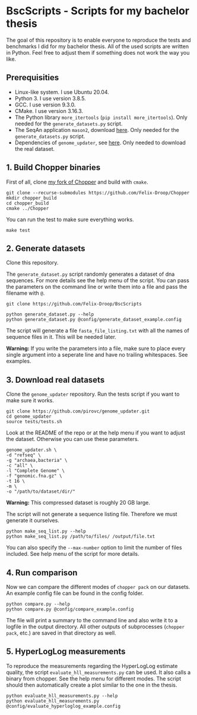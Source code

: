 # BscScripts - Scripts for my bachelor thesis

The goal of this repository is to enable everyone to reproduce the tests and benchmarks I did for my bachelor thesis. All of the used scripts are written in Python. Feel free to adjust them if something does not work the way you like.

## Prerequisities

* Linux-like system. I use Ubuntu 20.04.
* Python 3. I use version 3.8.5.
* GCC. I use version 9.3.0.
* CMake. I use version 3.16.3.
* The Python library `more_itertools` (`pip install more_itertools`). Only needed for the `generate_datasets.py` script.
* The SeqAn application `mason2`, download [here](http://packages.seqan.de/mason2/). Only needed for the `generate_datasets.py` script.
* Dependencies of `genome_updater`, see [here](https://github.com/pirovc/genome_updater). Only needed to download the real dataset.

## 1. Build Chopper binaries

First of all, clone [my fork of Chopper](https://github.com/Felix-Droop/Chopper) and build with `cmake`.

```
git clone --recurse-submodules https://github.com/Felix-Droop/Chopper
mkdir chopper_build
cd chopper_build
cmake ../Chopper
```

You can run the test to make sure everything works.
```
make test
```

## 2. Generate datasets

Clone this repository.

The `generate_dataset.py` script randomly generates a dataset of dna sequences. For more details see the help menu of the script. You can pass the parameters on the command line or write them into a file and pass the filename with `@`.

```
git clone https://github.com/Felix-Droop/BscScripts

python generate_dataset.py --help
python generate_dataset.py @config/generate_dataset_example.config
```

The script will generate a file `fasta_file_listing.txt` with all the names of sequence files in it. This will be needed later.

**Warning:** If you write the parameters into a file, make sure to place every single argument into a seperate line and have no trailing whitespaces. See examples.

## 3. Download real datasets

Clone the `genome_updater` repository. Run the tests script if you want to make sure it works.

```
git clone https://github.com/pirovc/genome_updater.git
cd genome_updater
source tests/tests.sh
```

Look at the README of the repo or at the help menu if you want to adjust the dataset. Otherwise you can use these parameters.

```
genome_updater.sh \
-d "refseq" \
-g "archaea,bacteria" \
-c "all" \
-l "Complete Genome" \
-f "genomic.fna.gz" \
-t 16 \
-m \
-o "/path/to/dataset/dir/"
```

**Warning:** This compressed dataset is roughly 20 GB large.

The script will not generate a sequence listing file. Therefore we must generate it ourselves.

```
python make_seq_list.py --help
python make_seq_list.py /path/to/files/ /output/file.txt
```

You can also specify the `--max-number` option to limit the number of files included. See help menu of the script for more details.

## 4. Run comparison

Now we can compare the different modes of `chopper pack` on our datasets. An example config file can be found in the config folder.

```
python compare.py --help
python compare.py @config/compare_example.config
```

The file will print a summary to the command line and also write it to a logfile in the output directory. All other outputs of subprocesses (`chopper pack`, etc.) are saved in that directory as well.

## 5. HyperLogLog measurements

To reproduce the measurements regarding the HyperLogLog estimate quality, the script `evaluate_hll_measurements.py` can be used. It also calls a binary from chopper. See the help menu for different modes. The script should then automatically create a plot similar to the one in the thesis.

```
python evaluate_hll_measurements.py --help
python evaluate_hll_measurements.py @config/evaluate_hyperloglog_example.config
```
